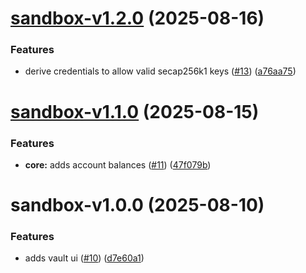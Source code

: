 # [sandbox-v1.2.0](https://github.com/kibis-is/katavault/compare/sandbox-v1.1.0...sandbox-v1.2.0) (2025-08-16)


### Features

* derive credentials to allow valid secap256k1 keys ([#13](https://github.com/kibis-is/katavault/issues/13)) ([a76aa75](https://github.com/kibis-is/katavault/commit/a76aa75377a8c7980164682ef5e943b8df24a20f))

# [sandbox-v1.1.0](https://github.com/kibis-is/katavault/compare/sandbox-v1.0.0...sandbox-v1.1.0) (2025-08-15)


### Features

* **core:** adds account balances ([#11](https://github.com/kibis-is/katavault/issues/11)) ([47f079b](https://github.com/kibis-is/katavault/commit/47f079b71279f730034d9ddd53204cf7263ad1fc))

# sandbox-v1.0.0 (2025-08-10)


### Features

* adds vault ui ([#10](https://github.com/kibis-is/katavault/issues/10)) ([d7e60a1](https://github.com/kibis-is/katavault/commit/d7e60a114f722cd5fb66938169972f6512fcedea))
